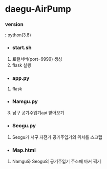 # daegu-AirPump
### version
: python(3.8)

+ ### start.sh
1. 로컬서버(port=9999) 생성
2. flask 실행
+ ### app.py
1. flask

+ ### Namgu.py
3. 남구 공기주입기api 받아오기

+ ### Seogu.py
1. Seogu가 서구 자전거 공기주입기의 위치를 스크랩

+ ### Map.html
1. Namgu와 Seogu의 공기주입기 주소에 마커 찍기
